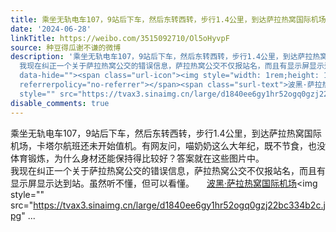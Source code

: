 ```yaml
---
title: 乘坐无轨电车107，9站后下车，然后东转西转，步行1.4公里，到达萨拉热窝国际机场，卡塔尔航班还未开始值机。有网友问，喵奶奶这么大年纪，既不节食，也没体育锻...
date: '2024-06-28'
linkTitle: https://weibo.com/3515092710/Ol5oHyvpF
source: 种豆得瓜谢不谦的微博
description: '乘坐无轨电车107，9站后下车，然后东转西转，步行1.4公里，到达萨拉热窝国际机场，卡塔尔航班还未开始值机。有网友问，喵奶奶这么大年纪，既不节食，也没体育锻炼，为什么身材还能保持得比较好？答案就在这些图片中。<br>
  我现在纠正一个关于萨拉热窝公交的错误信息，萨拉热窝公交不仅报站名，而且有显示屏显示达到站。虽然听不懂，但可以看懂。 <a href="http://weibo.com/p/100101B209445CD46FA1FE4699"
  data-hide=""><span class="url-icon"><img style="width: 1rem;height: 1rem" src="https://h5.sinaimg.cn/upload/2015/09/25/3/timeline_card_small_location_default.png"
  referrerpolicy="no-referrer"></span><span class="surl-text">波黑·萨拉热窝国际机场</span></a><img
  style="" src="https://tvax3.sinaimg.cn/large/d1840ee6gy1hr52ogq0gzj22bc334b2c.jpg"  ...'
disable_comments: true
---
```

乘坐无轨电车107，9站后下车，然后东转西转，步行1.4公里，到达萨拉热窝国际机场，卡塔尔航班还未开始值机。有网友问，喵奶奶这么大年纪，既不节食，也没体育锻炼，为什么身材还能保持得比较好？答案就在这些图片中。<br> 我现在纠正一个关于萨拉热窝公交的错误信息，萨拉热窝公交不仅报站名，而且有显示屏显示达到站。虽然听不懂，但可以看懂。 <a href="http://weibo.com/p/100101B209445CD46FA1FE4699" data-hide=""><span class="url-icon"><img style="width: 1rem;height: 1rem" src="https://h5.sinaimg.cn/upload/2015/09/25/3/timeline_card_small_location_default.png" referrerpolicy="no-referrer"></span><span class="surl-text">波黑·萨拉热窝国际机场</span></a><img style="" src="https://tvax3.sinaimg.cn/large/d1840ee6gy1hr52ogq0gzj22bc334b2c.jpg"  ...
